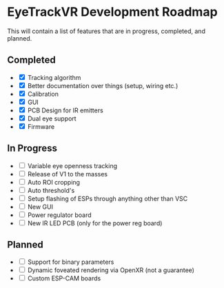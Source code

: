 # EyeTrackVR Development Roadmap

This will contain a list of features that are in progress, completed, and planned.

## Completed

<div>
    <ul class="no-style">
        <li>
            <input type="checkbox" checked>
            <label>Tracking algorithm</label>
        </li>
        <li>
            <input type="checkbox" checked>
            <label>Better documentation over things (setup, wiring etc.)</label>
        </li>
        <li>
            <input type="checkbox" checked>
            <label>Calibration</label>
        </li>
        <li>
            <input type="checkbox" checked>
            <label>GUI</label>
        </li>
        <li>
            <input type="checkbox" checked>
            <label>PCB Design for IR emitters</label>
        </li>
        <li>
            <input type="checkbox" checked>
            <label>Dual eye support</label>
        </li>
        <li>
            <input type="checkbox" checked>
            <label>Firmware</label>
        </li>
    </ul>
</div>

## In Progress

<div>
    <ul class="no-style">
        <li>
            <input type="checkbox" unchecked>
            <label>Variable eye openness tracking</label>
        </li>
        <li>
            <input type="checkbox" unchecked>
            <label>Release of V1 to the masses</label>
        </li>
        <li>
            <input type="checkbox" unchecked>
            <label>Auto ROI cropping</label>
        </li>
        <li>
            <input type="checkbox" unchecked>
            <label>Auto threshold's</label>
        </li>
        <li>
            <input type="checkbox" unchecked>
            <label>Setup flashing of ESPs through anything other than VSC</label>
        </li>
        <li>
            <input type="checkbox" unchecked>
            <label>New GUI</label>
        </li>
        <li>
            <input type="checkbox" unchecked>
            <label>Power regulator board</label>
        </li>
        <li>
            <input type="checkbox" unchecked>
            <label>New IR LED PCB (only for the power reg board)</label>
        </li>
    </ul>
</div>

## Planned

<div>
    <ul class="no-style">
        <li>
            <input type="checkbox" unchecked>
            <label>Support for binary parameters</label>
        </li>
        <li>
            <input type="checkbox" unchecked>
            <label>Dynamic foveated rendering via OpenXR (not a guarantee)</label>
        </li>
        <li>
            <input type="checkbox" unchecked>
            <label>Custom ESP-CAM boards</label>
        </li>
    </ul>
</div>
